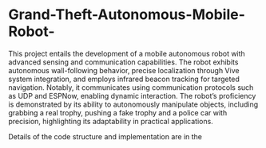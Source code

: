 # Grand-Theft-Autonomous-Mobile-Robot-

This project entails the development of a mobile autonomous robot with advanced sensing and communication capabilities. The robot exhibits autonomous wall-following behavior, precise localization through Vive system integration, and employs infrared beacon tracking for targeted navigation. Notably, it communicates using communication protocols such as UDP and ESPNow, enabling dynamic interaction. The robot’s proficiency is demonstrated by its ability to autonomously manipulate objects, including grabbing a real trophy, pushing a fake trophy and a police car with precision, highlighting its adaptability in practical applications.

Details of the code structure and implementation are in the 
